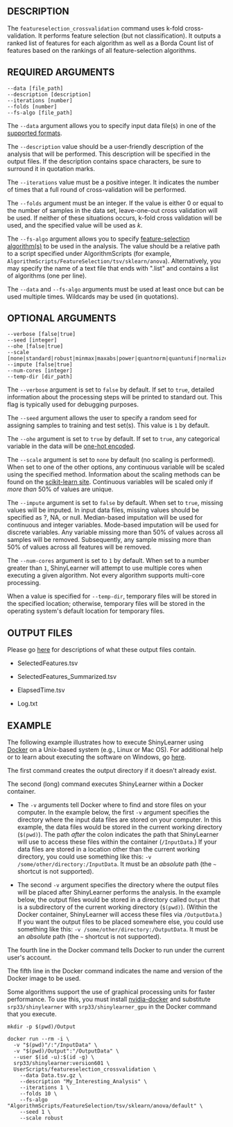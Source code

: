 ## DESCRIPTION

The `featureselection_crossvalidation` command uses k-fold cross-validation. It performs feature selection (but not classification). It outputs a ranked list of features for each algorithm as well as a Borda Count list of features based on the rankings of all feature-selection algorithms.

## REQUIRED ARGUMENTS

    --data [file_path]
    --description [description]
    --iterations [number]
    --folds [number]
    --fs-algo [file_path]

The `--data` argument allows you to specify input data file(s) in one of the [supported formats](https://github.com/srp33/ShinyLearner/blob/master/InputFormats.md).

The `--description` value should be a user-friendly description of the analysis that will be performed. This description will be specified in the output files. If the description contains space characters, be sure to surround it in quotation marks.

The `--iterations` value must be a positive integer. It indicates the number of times that a full round of cross-validation will be performed.

The `--folds` argument must be an integer. If the value is either 0 or equal to the number of samples in the data set, leave-one-out cross validation will be used. If neither of these situations occurs, k-fold cross validation will be used, and the specified value will be used as *k*.

The `--fs-algo` argument allows you to specify [feature-selection algorithm(s)](https://github.com/srp33/ShinyLearner/blob/master/Algorithms.md) to be used in the analysis. The value should be a relative path to a script specified under AlgorithmScripts (for example, `AlgorithmScripts/FeatureSelection/tsv/sklearn/anova`). Alternatively, you may specify the name of a text file that ends with ".list" and contains a list of algorithms (one per line).

The `--data` and `--fs-algo` arguments must be used at least once but can be used multiple times. Wildcards may be used (in quotations).

## OPTIONAL ARGUMENTS

    --verbose [false|true]
    --seed [integer]
    --ohe [false|true]
    --scale [none|standard|robust|minmax|maxabs|power|quantnorm|quantunif|normalizer]
    --impute [false|true]
    --num-cores [integer]
    --temp-dir [dir_path]

The `--verbose` argument is set to `false` by default. If set to `true`, detailed information about the processing steps will be printed to standard out. This flag is typically used for debugging purposes.

The `--seed` argument allows the user to specify a random seed for assigning samples to training and test set(s). This value is `1` by default.

The `--ohe` argument is set to `true` by default. If set to `true`, any categorical variable in the data will be [one-hot encoded](https://www.quora.com/What-is-one-hot-encoding-and-when-is-it-used-in-data-science).

The `--scale` argument is set to `none` by default (no scaling is performed). When set to one of the other options, any continuous variable will be scaled using the specified method. Information about the scaling methods can be found on the [scikit-learn site](https://scikit-learn.org/stable/auto_examples/preprocessing/plot_all_scaling.html#sphx-glr-auto-examples-preprocessing-plot-all-scaling-py). Continuous variables will be scaled only if *more than* 50% of values are unique.

The `--impute` argument is set to `false` by default. When set to `true`, missing values will be imputed. In input data files, missing values should be specified as ?, NA, or null. Median-based imputation will be used for continuous and integer variables. Mode-based imputation will be used for discrete variables. Any variable missing more than 50% of values across all samples will be removed. Subsequently, any sample missing more than 50% of values across all features will be removed.

The `--num-cores` argument is set to `1` by default. When set to a number greater than `1`, ShinyLearner will attempt to use multiple cores when executing a given algorithm. Not every algorithm supports multi-core processing.

When a value is specified for `--temp-dir`, temporary files will be stored in the specified location; otherwise, temporary files will be stored in the operating system's default location for temporary files.

## OUTPUT FILES

Please go [here](https://github.com/srp33/ShinyLearner/blob/master/OutputFiles.md) for descriptions of what these output files contain.

* SelectedFeatures.tsv

* SelectedFeatures_Summarized.tsv

* ElapsedTime.tsv

* Log.txt

## EXAMPLE

The following example illustrates how to execute ShinyLearner using [Docker](https://www.docker.com) on a Unix-based system (e.g., Linux or Mac OS). For additional help or to learn about executing the software on Windows, go [here](http://bioapps.byu.edu/shinylearner/).

The first command creates the output directory if it doesn't already exist.

The second (long) command executes ShinyLearner within a Docker container. 

* The `-v` arguments tell Docker where to find and store files on your computer. In the example below, the first `-v` argument specifies the directory where the input data files are stored on your computer. In this example, the data files would be stored in the current working directory (`$(pwd)`). The path *after* the colon indicates the path that ShinyLearner will use to access these files within the container (`/InputData`.) If your data files are stored in a location other than the current working directory, you could use something like this: `-v /some/other/directory:/InputData`. It must be an *absolute* path (the `~` shortcut is not supported).

* The second `-v` argument specifies the directory where the output files will be placed after ShinyLearner performs the analysis. In the example below, the output files would be stored in a directory called `Output` that is a subdirectory of the current working directory (`$(pwd)`). (Within the Docker container, ShinyLearner will access these files via `/OutputData`.) If you want the output files to be placed somewhere else, you could use something like this: `-v /some/other/directory:/OutputData`. It must be an *absolute* path (the `~` shortcut is not supported).

The fourth line in the Docker command tells Docker to run under the current user's account.

The fifth line in the Docker command indicates the name and version of the Docker image to be used.

Some algorithms support the use of graphical processing units for faster performance. To use this, you must install [nvidia-docker](https://github.com/NVIDIA/nvidia-docker) and substitute `srp33/shinylearner` with `srp33/shinylearner_gpu` in the Docker command that you execute.

    mkdir -p $(pwd)/Output

    docker run --rm -i \
      -v "$(pwd)"/:"/InputData" \
      -v "$(pwd)/Output":"/OutputData" \
      --user $(id -u):$(id -g) \
      srp33/shinylearner:version601 \
      UserScripts/featureselection_crossvalidation \
        --data Data.tsv.gz \
        --description "My_Interesting_Analysis" \
        --iterations 1 \
        --folds 10 \
        --fs-algo "AlgorithmScripts/FeatureSelection/tsv/sklearn/anova/default" \
        --seed 1 \
        --scale robust
